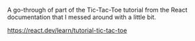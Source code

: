 A go-through of part of the Tic-Tac-Toe tutorial from the React documentation that I messed around with a little bit.

https://react.dev/learn/tutorial-tic-tac-toe